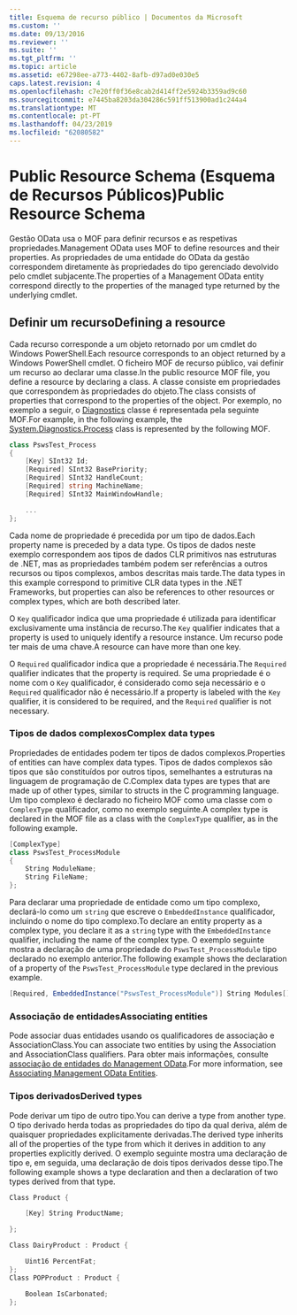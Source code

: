 ```yaml
---
title: Esquema de recurso público | Documentos da Microsoft
ms.custom: ''
ms.date: 09/13/2016
ms.reviewer: ''
ms.suite: ''
ms.tgt_pltfrm: ''
ms.topic: article
ms.assetid: e67298ee-a773-4402-8afb-d97ad0e030e5
caps.latest.revision: 4
ms.openlocfilehash: c7e20ff0f36e8cab2d414ff2e5924b3359ad9c60
ms.sourcegitcommit: e7445ba8203da304286c591ff513900ad1c244a4
ms.translationtype: MT
ms.contentlocale: pt-PT
ms.lasthandoff: 04/23/2019
ms.locfileid: "62080582"
---
```

# <a name="public-resource-schema"></a><span data-ttu-id="15db7-102">Public Resource Schema (Esquema de Recursos Públicos)</span><span class="sxs-lookup"><span data-stu-id="15db7-102">Public Resource Schema</span></span>

<span data-ttu-id="15db7-103">Gestão OData usa o MOF para definir recursos e as respetivas propriedades.</span><span class="sxs-lookup"><span data-stu-id="15db7-103">Management OData uses MOF to define resources and their properties.</span></span> <span data-ttu-id="15db7-104">As propriedades de uma entidade do OData da gestão correspondem diretamente às propriedades do tipo gerenciado devolvido pelo cmdlet subjacente.</span><span class="sxs-lookup"><span data-stu-id="15db7-104">The properties of a Management OData entity correspond directly to the properties of the managed type returned by the underlying cmdlet.</span></span>

## <a name="defining-a-resource"></a><span data-ttu-id="15db7-105">Definir um recurso</span><span class="sxs-lookup"><span data-stu-id="15db7-105">Defining a resource</span></span>

<span data-ttu-id="15db7-106">Cada recurso corresponde a um objeto retornado por um cmdlet do Windows PowerShell.</span><span class="sxs-lookup"><span data-stu-id="15db7-106">Each resource corresponds to an object returned by a Windows PowerShell cmdlet.</span></span> <span data-ttu-id="15db7-107">O ficheiro MOF de recurso público, vai definir um recurso ao declarar uma classe.</span><span class="sxs-lookup"><span data-stu-id="15db7-107">In the public resource MOF file, you define a resource by declaring a class.</span></span> <span data-ttu-id="15db7-108">A classe consiste em propriedades que correspondem às propriedades do objeto.</span><span class="sxs-lookup"><span data-stu-id="15db7-108">The class consists of properties that correspond to the properties of the object.</span></span> <span data-ttu-id="15db7-109">Por exemplo, no exemplo a seguir, o [Diagnostics](/dotnet/api/System.Diagnostics.Process) classe é representada pela seguinte MOF.</span><span class="sxs-lookup"><span data-stu-id="15db7-109">For example, in the following example, the [System.Diagnostics.Process](/dotnet/api/System.Diagnostics.Process) class is represented by the following MOF.</span></span>

```csharp
class PswsTest_Process
{
    [Key] SInt32 Id;
    [Required] SInt32 BasePriority;
    [Required] SInt32 HandleCount;
    [Required] string MachineName;
    [Required] SInt32 MainWindowHandle;

    ...
};
```

<span data-ttu-id="15db7-110">Cada nome de propriedade é precedida por um tipo de dados.</span><span class="sxs-lookup"><span data-stu-id="15db7-110">Each property name is preceded by a data type.</span></span> <span data-ttu-id="15db7-111">Os tipos de dados neste exemplo correspondem aos tipos de dados CLR primitivos nas estruturas de .NET, mas as propriedades também podem ser referências a outros recursos ou tipos complexos, ambos descritas mais tarde.</span><span class="sxs-lookup"><span data-stu-id="15db7-111">The data types in this example correspond to primitive CLR data types in the .NET Frameworks, but properties can also be references to other resources or complex types, which are both described later.</span></span>

<span data-ttu-id="15db7-112">O `Key` qualificador indica que uma propriedade é utilizada para identificar exclusivamente uma instância de recurso.</span><span class="sxs-lookup"><span data-stu-id="15db7-112">The `Key` qualifier indicates that a property is used to uniquely identify a resource instance.</span></span> <span data-ttu-id="15db7-113">Um recurso pode ter mais de uma chave.</span><span class="sxs-lookup"><span data-stu-id="15db7-113">A resource can have more than one key.</span></span>

<span data-ttu-id="15db7-114">O `Required` qualificador indica que a propriedade é necessária.</span><span class="sxs-lookup"><span data-stu-id="15db7-114">The `Required` qualifier indicates that the property is required.</span></span> <span data-ttu-id="15db7-115">Se uma propriedade é o nome com o `Key` qualificador, é considerado como seja necessário e o `Required` qualificador não é necessário.</span><span class="sxs-lookup"><span data-stu-id="15db7-115">If a property is labeled with the `Key` qualifier, it is considered to be required, and the `Required` qualifier is not necessary.</span></span>

### <a name="complex-data-types"></a><span data-ttu-id="15db7-116">Tipos de dados complexos</span><span class="sxs-lookup"><span data-stu-id="15db7-116">Complex data types</span></span>

<span data-ttu-id="15db7-117">Propriedades de entidades podem ter tipos de dados complexos.</span><span class="sxs-lookup"><span data-stu-id="15db7-117">Properties of entities can have complex data types.</span></span> <span data-ttu-id="15db7-118">Tipos de dados complexos são tipos que são constituídos por outros tipos, semelhantes a estruturas na linguagem de programação de C.</span><span class="sxs-lookup"><span data-stu-id="15db7-118">Complex data types are types that are made up of other types, similar to structs in the C programming language.</span></span> <span data-ttu-id="15db7-119">Um tipo complexo é declarado no ficheiro MOF como uma classe com o `ComplexType` qualificador, como no exemplo seguinte.</span><span class="sxs-lookup"><span data-stu-id="15db7-119">A complex type is declared in the MOF file as a class with the `ComplexType` qualifier, as in the following example.</span></span>

```csharp
[ComplexType]
class PswsTest_ProcessModule
{
    String ModuleName;
    String FileName;
};
```

<span data-ttu-id="15db7-120">Para declarar uma propriedade de entidade como um tipo complexo, declará-lo como um `string` que escreve o `EmbeddedInstance` qualificador, incluindo o nome do tipo complexo.</span><span class="sxs-lookup"><span data-stu-id="15db7-120">To declare an entity property as a complex type, you declare it as a `string` type with the `EmbeddedInstance` qualifier, including the name of the complex type.</span></span> <span data-ttu-id="15db7-121">O exemplo seguinte mostra a declaração de uma propriedade do `PswsTest_ProcessModule` tipo declarado no exemplo anterior.</span><span class="sxs-lookup"><span data-stu-id="15db7-121">The following example shows the declaration of a property of the `PswsTest_ProcessModule` type declared in the previous example.</span></span>

```csharp
[Required, EmbeddedInstance("PswsTest_ProcessModule")] String Modules[];
```

### <a name="associating-entities"></a><span data-ttu-id="15db7-122">Associação de entidades</span><span class="sxs-lookup"><span data-stu-id="15db7-122">Associating entities</span></span>

<span data-ttu-id="15db7-123">Pode associar duas entidades usando os qualificadores de associação e AssociationClass.</span><span class="sxs-lookup"><span data-stu-id="15db7-123">You can associate two entities by using the Association and AssociationClass qualifiers.</span></span> <span data-ttu-id="15db7-124">Para obter mais informações, consulte [associação de entidades do Management OData](./associating-management-odata-entities.md).</span><span class="sxs-lookup"><span data-stu-id="15db7-124">For more information, see [Associating Management OData Entities](./associating-management-odata-entities.md).</span></span>

### <a name="derived-types"></a><span data-ttu-id="15db7-125">Tipos derivados</span><span class="sxs-lookup"><span data-stu-id="15db7-125">Derived types</span></span>

<span data-ttu-id="15db7-126">Pode derivar um tipo de outro tipo.</span><span class="sxs-lookup"><span data-stu-id="15db7-126">You can derive a type from another type.</span></span> <span data-ttu-id="15db7-127">O tipo derivado herda todas as propriedades do tipo da qual deriva, além de quaisquer propriedades explicitamente derivadas.</span><span class="sxs-lookup"><span data-stu-id="15db7-127">The derived type inherits all of the properties of the type from which it derives in addition to any properties explicitly derived.</span></span> <span data-ttu-id="15db7-128">O exemplo seguinte mostra uma declaração de tipo e, em seguida, uma declaração de dois tipos derivados desse tipo.</span><span class="sxs-lookup"><span data-stu-id="15db7-128">The following example shows a type declaration and then a declaration of two types derived from that type.</span></span>

```csharp
Class Product {

    [Key] String ProductName;

};

Class DairyProduct : Product {

    Uint16 PercentFat;
};
Class POPProduct : Product {

    Boolean IsCarbonated;
};
```